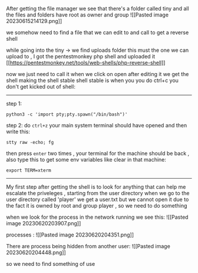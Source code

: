 After getting the file manager we see that there's a folder called tiny and all the files and folders have root as owner and group
![[Pasted image 20230615214129.png]]

we somehow need to find a file that we can edit to and call to get a reverse shell

while going into the tiny -> we find uploads folder  this must the one we can upload to , I got the pentestmonkey php shell and uploaded it
[[https://pentestmonkey.net/tools/web-shells/php-reverse-shell]]

now we just need to call it 
when we click on open after editing it we get the shell
making the shell stable 
shell stable is when you you do ctrl+c you don't get kicked out of shell:
***
step 1:
```
python3 -c 'import pty;pty.spawn("/bin/bash")'
```

step 2:
do `ctrl+z` your main system terminal should have opened and then write this:
```
stty raw -echo; fg
```

then press `enter` two times , your terminal for the machine should be back , also type this to get some env variables like clear in that machine:
```
export TERM=xterm
```
***

My first step after getting the shell is to look for anything that can help me escalate the priveleges , starting from the user directory 
when we go to the user directory called 'player' we get a user.txt but we cannot open it due to the fact it is owned by root and group player , so we need to do something

when we look for the process in the network running we see this:
![[Pasted image 20230620203907.png]]

processes :
![[Pasted image 20230620204351.png]]

There are process being hidden from another user:
![[Pasted image 20230620204448.png]]

so we need to find something of use

